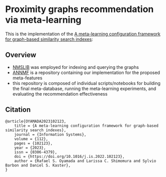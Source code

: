 # Proximity graphs recommendation via meta-learning

This is the implementation of the [A meta-learning configuration framework for graph-based similarity search indexes](https://www.sciencedirect.com/science/article/pii/S0306437922001016):


## Overview

- [NMSLIB](https://github.com/nmslib/nmslib) was employed for indexing and querying the graphs
- [ANNMF](https://github.com/nmslib/nmslib) is a repository containing our implementation for the proposed meta-features
- this repository is composed of individual scripts/notebooks for building the final meta-database, running the meta-learning experiments, and evaluating the recommendation effectiveness


## Citation
```
@article{OYAMADA2023102123,
    title = {A meta-learning configuration framework for graph-based similarity search indexes},
    journal = {Information Systems},
    volume = {112},
    pages = {102123},
    year = {2023},
    issn = {0306-4379},
    doi = {https://doi.org/10.1016/j.is.2022.102123},
    author = {Rafael S. Oyamada and Larissa C. Shimomura and Sylvio Barbon and Daniel S. Kaster},
}
```
